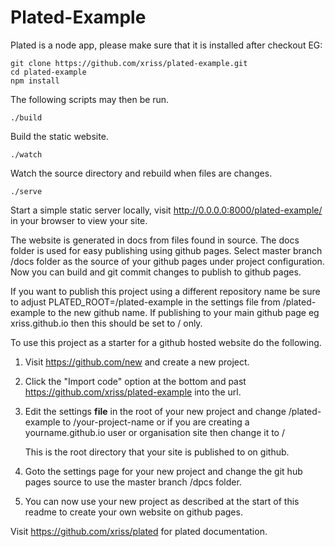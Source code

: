 # Plated-Example


Plated is a node app, please make sure that it is installed after checkout EG:

	git clone https://github.com/xriss/plated-example.git 
	cd plated-example
	npm install


The following scripts may then be run.


	./build

Build the static website.


	./watch

Watch the source directory and rebuild when files are changes.


	./serve

Start a simple static server locally, visit 
http://0.0.0.0:8000/plated-example/ in your browser to view your 
site.


The website is generated in docs from files found in source. The docs 
folder is used for easy publishing using github pages. Select master 
branch /docs folder as the source of your github pages under project 
configuration. Now you can build and git commit changes to publish to 
github pages.


If you want to publish this project using a different repository name 
be sure to adjust PLATED_ROOT=/plated-example in the settings file from 
/plated-example to the new github name. If publishing to your main 
github page eg xriss.github.io then this should be set to / only.

To use this project as a starter for a github hosted website do the 
following.

1. Visit https://github.com/new and create a new project.

2. Click the "Import code" option at the bottom and past 
https://github.com/xriss/plated-example into the url.

3. Edit the settings **file** in the root of your new project and change 
/plated-example to /your-project-name or if you are creating a 
yourname.github.io user or organisation site then change it to /

	This is the root directory that your site is published to on github.

4. Goto the settings page for your new project and change the git hub
pages source to use the master branch /dpcs folder.

5. You can now use your new project as described at the start of this
readme to create your own website on github pages.

Visit https://github.com/xriss/plated for plated documentation.
